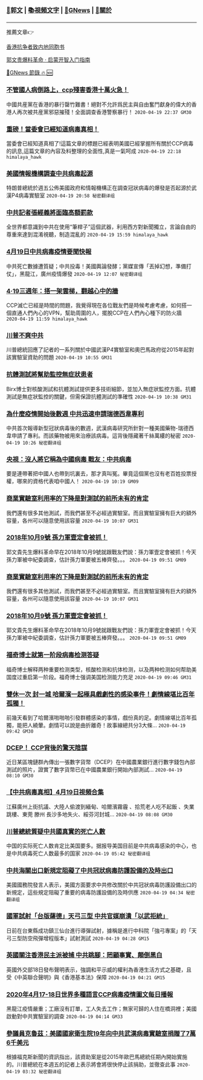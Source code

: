 ###  [:eagle:郭文](https://github.com/ourhimalayas/txt) | [:books:視頻文字](https://github.com/ourhimalayas/txt/blob/master/content/README.md) | [:newspaper:GNews](https://github.com/ourhimalayas/txt/blob/master/content/gnews/README.md) | [:pray:關於](https://github.com/ourhimalayas/home/tree/master/about)
---

推薦文章:point_right:

[香港抗争者致内地同胞书](https://github.com/ourhimalayas/news/blob/master/2019/08/a_letter_from_the_hong_kong_people.md)

[郭文贵爆料革命 · 启蒙开智入门指南](https://github.com/ourhimalayas/txt/issues/1)

[:newspaper:GNews 節錄 :fire: :new:](https://github.com/ourhimalayas/txt/blob/master/content/gnews/README.md) 



### [不管國人病倒路上，ccp殘害香港十萬火急！](/content/gnews/1/README.md)

中國共産黨在香港的暴行罄竹難書！絕對不允許爲民主與自由奮鬥獻身的偉大的香港人再次被共産黨邪惡摧殘！全面調查香港警察暴行！  `2020-04-19 22:37 GM30`

### [重磅！當委會已經知道病毒真相！](/content/gnews/2/README.md)

當委會已經知道真相了!這篇文章的標題已經表明美國已經掌握所有關於CCP病毒的訊息,這篇文章的內容及料整理的全面性,真是一氣呵成  `2020-04-19 22:18 himalaya_hawk`

### [美國情報機構調查中共病毒起源](/content/gnews/3/README.md)

特朗普總統於週五公佈美國政府和情報機構正在調查冠狀病毒的爆發是否起源於武漢P4病毒實驗室  `2020-04-19 20:58 秘密翻译组`

### [中共記者張經義將面臨高額罰款](/content/gnews/4/README.md)

全世界都意識到中共在使用“筆桿子”這個武器，利用西方對新聞獨立，言論自由的尊重來達到混淆視聽，制造混亂的  `2020-04-19 15:59 himalaya_hawk`

### [4月19日中共病毒疫情要聞快報](/content/gnews/5/README.md)

中共死亡數據遭質疑；中共投毒！美國輿論發酵；黨媒宣傳「丟掉幻想，準備打仗」，黑龍江，廣州疫情爆發  `2020-04-19 12:07 秘密翻译组`

### [4·19三週年：搭一架雲梯，翻越心中的牆](/content/gnews/6/README.md)

CCP滅亡已經是時間的問題，我覺得現在各位戰友們是時候考慮考慮，如何搭一個直通人們內心的VPN，幫助周圍的人，擺脫CCP在人們內心種下的防火牆  `2020-04-19 11:59 himalaya_hawk`

### [川普不爽中共](/content/gnews/7/README.md)

 川普總統回應了記者的一系列關於中國武漢P4實驗室和奧巴馬政府從2015年起對該實驗室資助的問題  `2020-04-19 10:55 GM31`

### [抗體測試將幫助監控無症狀患者](/content/gnews/8/README.md)

Birx博士對核酸測試和抗體測試提供更多技術細節，並加入無症狀監控方面。抗體測試是無症狀監控的關鍵，但需保證抗體測試的準確性  `2020-04-19 10:38 GM31`

### [為什麼疫情開始後數週 中共迅速申請瑞德西韋專利](/content/gnews/9/README.md)

中共首次報導新型冠狀病毒後的數週，武漢病毒研究所針對一種美國藥物-瑞德西韋申請了專利。而該藥物被用來治療該病毒。這背後隱藏著千絲萬縷的秘密  `2020-04-19 10:26 秘密翻译组`

### [央視：沒人將它稱為中國病毒 戰友：中共病毒](/content/gnews/10/README.md)

要是連帶著把中國人也帶到坑裏去，那才真叫冤。畢竟這個黨也沒有老百姓投票授權，哪來的資格代表咱中國人！  `2020-04-19 10:19 GM09`

### [商業實驗室利用率的下降是對測試的前所未有的肯定](/content/gnews/11/README.md)

我們還有很多其他測試，而我們甚至不必經過實驗室。而且實驗室擁有巨大的額外容量，各州可以隨意使用該容量  `2020-04-19 10:07 GM31`

### [2018年10月9號 孫力軍壹定會被抓！](/content/gnews/12/README.md)

郭文貴先生爆料革命早在2018年10月9號就跟戰友們說：孫力軍壹定會被抓！今天孫力軍被中紀委調查，估計孫力軍要被五棒齊發。。。  `2020-04-19 09:51 GM09`

### [商業實驗室利用率的下降是對測試的前所未有的肯定](/content/gnews/13/README.md)

我們還有很多其他測試，而我們甚至不必經過實驗室。而且實驗室擁有巨大的額外容量，各州可以隨意使用該容量  `2020-04-19 10:07 GM31`

### [2018年10月9號 孫力軍壹定會被抓！](/content/gnews/14/README.md)

郭文貴先生爆料革命早在2018年10月9號就跟戰友們說：孫力軍壹定會被抓！今天孫力軍被中紀委調查，估計孫力軍要被五棒齊發。。。  `2020-04-19 09:51 GM09`

### [福奇博士就第一阶段病毒检测答疑](/content/gnews/15/README.md)

福奇博士解释两种重要检测类型，核酸检测和抗体检测，以及两种检测如何帮助美国度过重启第一阶段。福奇博士强调美国检测能力充足  `2020-04-19 09:46 GM31`

### [雙休一次 封一城 哈爾濱一起極具戲劇性的感染事件！劇情線堪比百年孤獨！](/content/gnews/16/README.md)

前幾天看到了哈爾濱啪啪啪引發群體感染的事情，戲份真的足。劇情線堪比百年孤獨，能把人繞暈。劇情可以說是曲折離奇！故事線總共分3大條...  `2020-04-19 09:42 GM30`

### [DCEP！ CCP背後的驚天陰謀](/content/gnews/17/README.md)

近日某區塊鏈群內傳出一張數字貨幣（DCEP）在中國農業銀行進行數字錢包內部測試的照片，證實了數字貨幣已在中國農業銀行開始內部測試...  `2020-04-19 08:10 GM30`

### [【中共病毒真相】4月19日視頻合集](/content/gnews/18/README.md)

江蘇廣州上街抗議、大陸人偷渡到緬甸、哈爾濱霧霾 、拾荒老人吃不起飯 、失業跳樓、東莞 滕州 長沙多地失火、綏芬河封城…  `2020-04-19 08:08 GM30`

### [川普總統質疑中共國真實的死亡人數](/content/gnews/19/README.md)

中国的实际死亡人数肯定比美国要多。据报导美国目前是中共病毒感染的中心，也是中共病毒死亡人数最多的国家  `2020-04-19 05:42 秘密翻译组`

### [中共海關出口新規定阻礙了中共冠狀病毒防護設備的及時出口](/content/gnews/20/README.md)

美國國務院發言人表示，美國方面要求中共修改關於中共冠狀病毒防護設備出口的新規定，這些規定阻礙了重要的病毒防護設備的及時供應  `2020-04-19 04:34 秘密翻译组`

### [國軍試射「台版薩德」天弓三型 中共官媒崩潰「以武拒統」](/content/gnews/21/README.md)

日前在台東縣成功鎮三仙台進行導彈試射，據稱是進行中科院「強弓專案」的「天弓三型防空飛彈增程版本」試射測試  `2020-04-19 04:28 GM15`

### [英國關注香港民主派被捕 中共跳腳：罔顧事實、顛倒黑白](/content/gnews/22/README.md)

英國外交部18日發布聲明表示，強調和平示威的權利為香港生活方式之基礎，且受《中英聯合聲明》與《香港基本法》保障  `2020-04-19 04:21 GM15`

### [2020年4月17-18日世界多種語言CCP病毒疫情圖文每日播報](/content/gnews/23/README.md)

黑龍江疫情嚴重；工廠沒有訂單，工人失去工作；無家可歸的人住在橋洞裡；美國啟動對中共實驗室的調查  `2020-04-19 04:14 GM33`

### [參議員克魯茲：美國國家衛生院19年向中共武漢病毒實驗室捐贈了7萬6千美元](/content/gnews/24/README.md)

根據福克斯新聞的資訊指出，該資助案是從2015年歐巴馬總統任期內開始實施的。川普總統在本週五的記者上表示將會將很快停止該捐助，並徹查此事  `2020-04-19 03:32 秘密翻译组`

